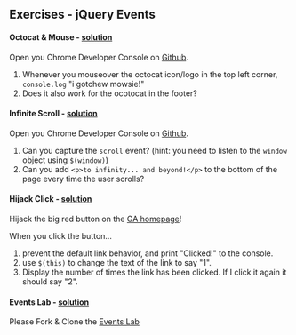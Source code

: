 ## Exercises - jQuery Events

#### Octocat & Mouse - [solution](solutions.md)
Open you Chrome Developer Console on [Github](https://github.com/sf-wdi-27-28).

1. Whenever you mouseover the octocat icon/logo in the top left corner, `console.log` "i gotchew mowsie!"
2. Does it also work for the ocotocat in the footer?

#### Infinite Scroll - [solution](solutions.md)
Open you Chrome Developer Console on [Github](https://github.com/sf-wdi-27-28).

1. Can you capture the `scroll` event? (hint: you need to listen to the `window` object using `$(window)`)
2. Can you add `<p>to infinity... and beyond!</p>` to the bottom of the page every time the user scrolls?

#### Hijack Click - [solution](solutions.md)
Hijack the big red button on the [GA homepage](https://generalassemb.ly/)!  

When you click the button...

1. prevent the default link behavior, and print "Clicked!" to the console.
2. use `$(this)` to change the text of the link to say "1".
3. Display the number of times the link has been clicked. If I click it again it should say "2".

#### Events Lab - [solution](https://github.com/sf-wdi-27-28/events_lab/tree/solutions)
Please Fork & Clone the [Events Lab](https://github.com/sf-wdi-27-28/events_lab)


